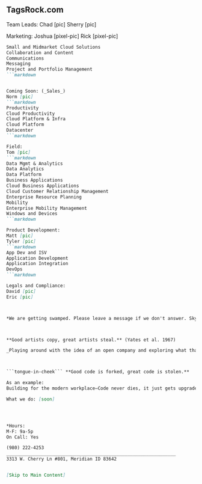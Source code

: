 ## TagsRock.com

Team Leads:
Chad [pic]
Sherry [pic]

Marketing:
Joshua [pixel-pic]
Rick [pixel-pic]
```markdown
Small and Midmarket Cloud Solutions
Collaboration and Content
Communications
Messaging
Project and Portfolio Management
```markdown


Coming Soon: (_Sales_)
Norm [pic]
```markdown
Productivity
Cloud Productivity
Cloud Platform & Infra
Cloud Platform
Datacenter
```markdown

Field:
Tom [pic]
```markdown
Data Mgmt & Analytics
Data Analytics
Data Platform
Business Applications
Cloud Business Applications
Cloud Customer Relationship Management
Enterprise Resource Planning
Mobility
Enterprise Mobility Management
Windows and Devices
```markdown

Product Development:
Matt [pic]
Tyler [pic]
```markdown
App Dev and ISV
Application Development
Application Integration
DevOps
```markdown

Legals and Compliance:
David [pic]
Eric [pic]



*We are getting swamped. Please leave a message if we don't answer. Skype for business coming soon to offer more innovative solutions for communication.*



**Good artists copy, great artists steal.** (Yates et al. 1967)

_Playing around with the idea of an open company and exploring what that means._



```tongue-in-cheek``` **Good code is forked, great code is stolen.**

As an example:
Building for the modern workplace—Code never dies, it just gets upgraded, refined, and improved. 

What we do: [soon]




*Hours:
M-F: 9a-5p
On Call: Yes

(980) 222-4253
_______________________________________________________________
3313 W. Cherry Ln #801, Meridian ID 83642


[Skip to Main Content]
